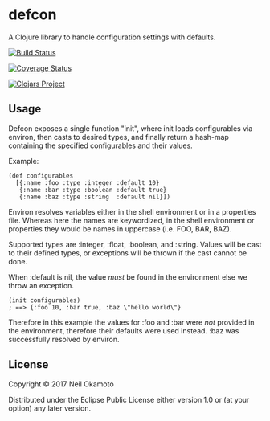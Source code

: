 # defcon

A Clojure library to handle configuration settings with defaults.

[![Build Status](https://travis-ci.org/gonewest818/defcon.svg?branch=master)](https://travis-ci.org/gonewest818/defcon)

[![Coverage Status](https://codecov.io/gh/gonewest818/defcon/branch/master/graph/badge.svg)](https://codecov.io/gh/gonewest818/defcon)

[![Clojars Project](https://img.shields.io/clojars/v/org.clojars.gonewest818/defcon.svg)](https://clojars.org/org.clojars.gonewest818/defcon)

## Usage

Defcon exposes a single function "init", where init loads
configurables via environ, then casts to desired types, and finally
return a hash-map containing the specified configurables and their
values.
  
Example:

    (def configurables
      [{:name :foo :type :integer :default 10}
       {:name :bar :type :boolean :default true}
       {:name :baz :type :string  :default nil}])

Environ resolves variables either in the shell environment or in a
properties file. Whereas here the names are keywordized, in the shell
environment or properties they would be names in uppercase (i.e. FOO,
BAR, BAZ).

Supported types are :integer, :float, :boolean, and :string. Values
will be cast to their defined types, or exceptions will be thrown if
the cast cannot be done.

When :default is nil, the value *must* be found in the environment
else we throw an exception.

    (init configurables)
    ; ==> {:foo 10, :bar true, :baz \"hello world\"}

Therefore in this example the values for :foo and :bar were *not*
provided in the environment, therefore their defaults were used
instead. :baz was successfully resolved by environ.


## License

Copyright © 2017 Neil Okamoto

Distributed under the Eclipse Public License either version 1.0 or (at
your option) any later version.
